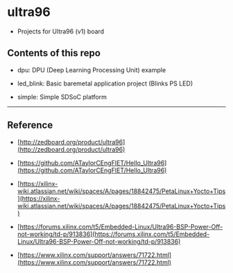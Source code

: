 # ultra96

- Projects for Ultra96 (v1) board
  
## Contents of this repo

- dpu: DPU (Deep Learning Processing Unit) example

- led_blink: Basic baremetal application project (Blinks PS LED)

- simple: Simple SDSoC platform

***

## Reference

- [http://zedboard.org/product/ultra96](http://zedboard.org/product/ultra96)

- [https://github.com/ATaylorCEngFIET/Hello_Ultra96](https://github.com/ATaylorCEngFIET/Hello_Ultra96)

- [https://xilinx-wiki.atlassian.net/wiki/spaces/A/pages/18842475/PetaLinux+Yocto+Tips](https://xilinx-wiki.atlassian.net/wiki/spaces/A/pages/18842475/PetaLinux+Yocto+Tips)

- [https://forums.xilinx.com/t5/Embedded-Linux/Ultra96-BSP-Power-Off-not-working/td-p/913836](https://forums.xilinx.com/t5/Embedded-Linux/Ultra96-BSP-Power-Off-not-working/td-p/913836)

- [https://www.xilinx.com/support/answers/71722.html](https://www.xilinx.com/support/answers/71722.html)
